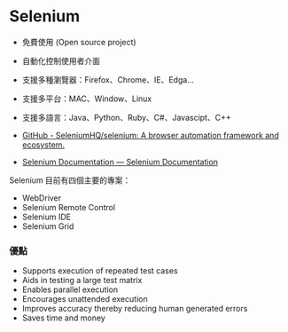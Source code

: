 # Selenium

* 免費使用 (Open source project)
* 自動化控制使用者介面
* 支援多種瀏覽器：Firefox、Chrome、IE、Edga...
* 支援多平台：MAC、Window、Linux
* 支援多語言：Java、Python、Ruby、C#、Javascipt、C++

* [GitHub - SeleniumHQ/selenium: A browser automation framework and ecosystem.](https://github.com/SeleniumHQ/selenium)
* [Selenium Documentation — Selenium Documentation](http://docs.seleniumhq.org/docs/)

Selenium 目前有四個主要的專案：

* WebDriver
* Selenium Remote Control
* Selenium IDE
* Selenium Grid

### 優點

* Supports execution of repeated test cases
* Aids in testing a large test matrix
* Enables parallel execution
* Encourages unattended execution
* Improves accuracy thereby reducing human generated errors
* Saves time and money